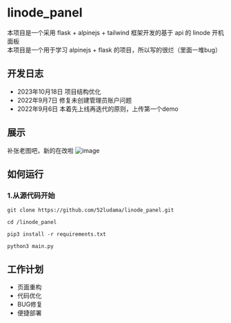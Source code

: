 # linode_panel
本项目是一个采用 flask + alpinejs + tailwind 框架开发的基于 api 的 linode 开机面板  
本项目是一个用于学习 alpinejs + flask 的项目，所以写的很烂（里面一堆bug）

## 开发日志
- 2023年10月18日 项目结构优化
- 2022年9月7日 修复未创建管理员账户问题
- 2022年9月6日 本着先上线再迭代的原则，上传第一个demo
  
## 展示
补张老图吧，新的在改啦
![image](https://github.com/52ludama/linode_panel/assets/112951729/2b003cae-e088-4a57-937e-38c85273e88c)

## 如何运行
### 1.从源代码开始
```
git clone https://github.com/52ludama/linode_panel.git
```
```
cd /linode_panel
```
```
pip3 install -r requirements.txt
```
```
python3 main.py
```

## 工作计划
- 页面重构
- 代码优化
- BUG修复
- 便捷部署
